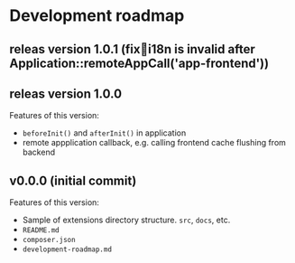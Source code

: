 # Development roadmap

## releas version 1.0.1 (fix:bug:i18n is invalid after Application::remoteAppCall('app-frontend'))


## releas version 1.0.0

Features of this version:

* `beforeInit()` and `afterInit()` in application
* remote appplication callback, e.g. calling frontend cache flushing from backend


## v0.0.0 (initial commit)

Features of this version:

* Sample of extensions directory structure. `src`, `docs`, etc.
* `README.md`
* `composer.json`
* `development-roadmap.md`
